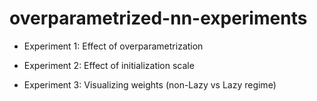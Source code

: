 # overparametrized-nn-experiments

* Experiment 1: Effect of overparametrization

* Experiment 2: Effect of initialization scale

* Experiment 3: Visualizing weights (non-Lazy vs Lazy regime)
